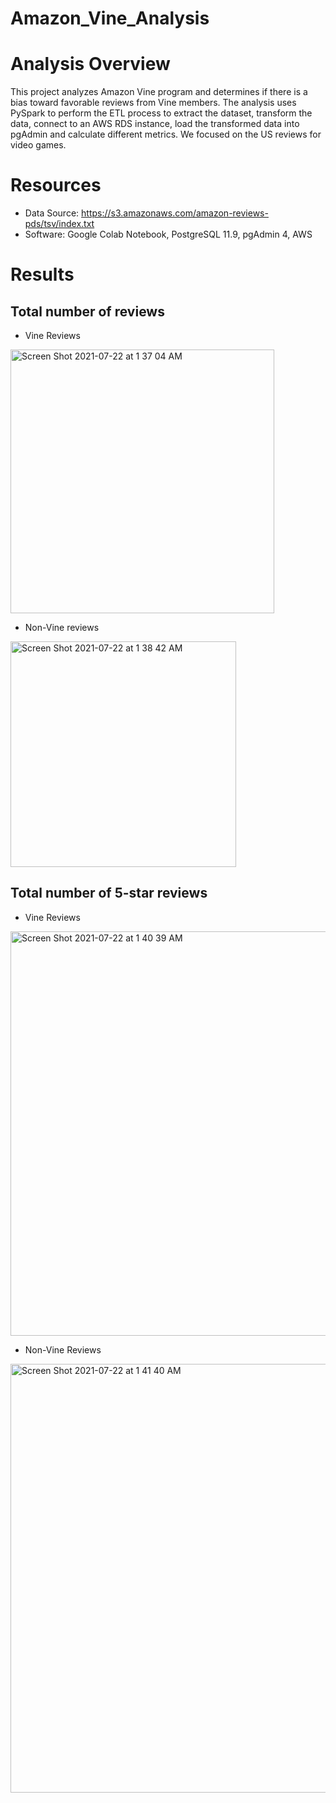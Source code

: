 # Amazon_Vine_Analysis
# Analysis Overview
This project analyzes Amazon Vine program and determines if there is a bias toward favorable reviews from Vine members.
The analysis uses PySpark to perform the ETL process to extract the dataset, transform the data, connect to an AWS RDS instance, load the transformed data into pgAdmin and calculate different metrics.
We focused on the US reviews for video games.

# Resources
- Data Source: https://s3.amazonaws.com/amazon-reviews-pds/tsv/index.txt
- Software: Google Colab Notebook, PostgreSQL 11.9, pgAdmin 4, AWS

# Results
## Total number of reviews 
- Vine Reviews
<img width="422" alt="Screen Shot 2021-07-22 at 1 37 04 AM" src="https://user-images.githubusercontent.com/77812423/126594146-c1d6f84c-e086-48d9-a2a8-1d9e4dd81408.png">

- Non-Vine reviews
<img width="361" alt="Screen Shot 2021-07-22 at 1 38 42 AM" src="https://user-images.githubusercontent.com/77812423/126594259-bf7aba9c-d589-40df-9c09-47bd51a99be8.png">

## Total number of 5-star reviews
- Vine Reviews
<img width="647" alt="Screen Shot 2021-07-22 at 1 40 39 AM" src="https://user-images.githubusercontent.com/77812423/126594354-d8f9aa0d-0e11-4fe0-8ac2-d093f5f5bfe3.png">

- Non-Vine Reviews
<img width="686" alt="Screen Shot 2021-07-22 at 1 41 40 AM" src="https://user-images.githubusercontent.com/77812423/126594425-462c9535-7cfe-4418-9067-a10d810f4733.png">
